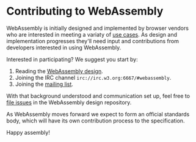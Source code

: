# Contributing to WebAssembly

WebAssembly is initially designed and implemented by browser vendors who are
interested in meeting a variaty of [use cases](UseCases.md). As design and
implementation progresses they'll need input and contributions from developers
interested in using WebAssembly.

Interested in participating? We suggest you start by:

1. Reading the [WebAssembly design][].
2. Joining the IRC channel `irc://irc.w3.org:6667/#webassembly`.
3. Joining the [mailing list][].

With that background understood and communication set up, feel free to
[file issues][] in the WebAssembly design repository.

As WebAssembly moves forward we expect to form an official standards body, which
will have its own contribution process to the specification.

Happy assembly!

  [WebAssembly design]: https://github.com/WebAssembly/design
  [mailing list]: https://lists.w3.org/Archives/Public/public-webassembly/
  [file issues]: https://github.com/WebAssembly/design/issues
